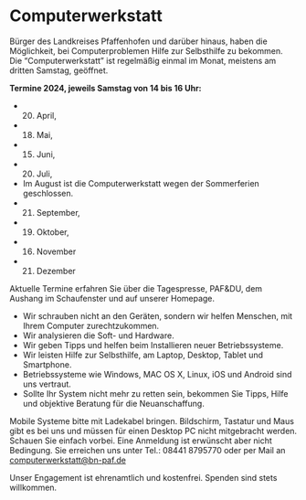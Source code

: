 # Computerwerkstatt

Bürger des Landkreises Pfaffenhofen und darüber hinaus, haben die Möglichkeit, bei Computerproblemen Hilfe zur Selbsthilfe zu bekommen. Die “Computerwerkstatt” ist regelmäßig einmal im Monat, meistens am dritten Samstag, geöffnet.

**Termine 2024, jeweils Samstag von 14 bis 16 Uhr:**
- 20. April,
- 18. Mai,
- 15. Juni,
- 20. Juli,
- Im August ist die Computerwerkstatt wegen der Sommerferien geschlossen.  
- 21. September,
- 19. Oktober,
- 16. November
- 21. Dezember

Aktuelle Termine erfahren Sie über die Tagespresse, PAF&DU, dem Aushang im Schaufenster und auf unserer Homepage.

- Wir schrauben nicht an den Geräten, sondern wir helfen Menschen, mit Ihrem Computer zurechtzukommen.
- Wir analysieren die Soft- und Hardware.
- Wir geben Tipps und helfen beim Installieren neuer Betriebssysteme.
- Wir leisten Hilfe zur Selbsthilfe, am Laptop, Desktop, Tablet und Smartphone.
- Betriebssysteme wie Windows, MAC OS X, Linux, iOS und Android sind uns vertraut.
- Sollte Ihr System nicht mehr zu retten sein, bekommen Sie Tipps, Hilfe und objektive Beratung für die Neuanschaffung.

Mobile Systeme bitte mit Ladekabel bringen. Bildschirm, Tastatur und Maus gibt es bei uns und müssen für einen Desktop PC nicht mitgebracht werden. Schauen Sie einfach vorbei. Eine Anmeldung ist erwünscht aber nicht Bedingung. Sie erreichen uns unter Tel.: 08441 8795770 oder per Mail an computerwerkstatt@bn-paf.de

Unser Engagement ist ehrenamtlich und kostenfrei. Spenden sind stets willkommen.
